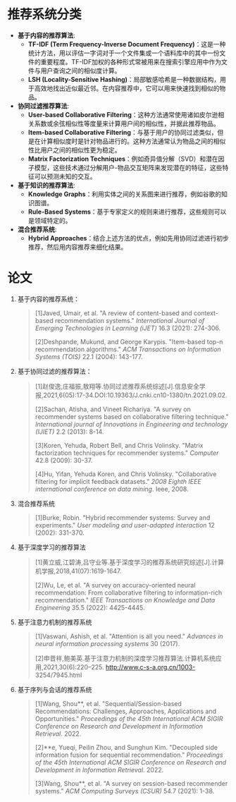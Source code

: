 # 推荐系统分类

- **基于内容的推荐算法**:
    - **TF-IDF (Term Frequency-Inverse Document Frequency)**：这是一种统计方法，用以评估一字词对于一个文件集或一个语料库中的其中一份文件的重要程度。TF-IDF加权的各种形式常被用来在搜索引擎应用中作为文件与用户查询之间的相似度计算。
    - **LSH (Locality-Sensitive Hashing)**：局部敏感哈希是一种数据结构，用于高效地找出近似最近邻。在内容推荐中，它可以用来快速找到相似的物品。
- **协同过滤推荐算法**:
    - **User-based Collaborative Filtering**：这种方法通常使用诸如皮尔逊相关系数或余弦相似性等度量来计算用户间的相似性，并据此推荐物品。
    - **Item-based Collaborative Filtering**：与基于用户的协同过滤类似，但是在计算相似度时是针对物品进行的。这种方法通常认为物品之间的相似性比用户之间的相似性更为稳定。
    - **Matrix Factorization Techniques**：例如奇异值分解（SVD）和潜在因子模型，这些技术通过分解用户-物品交互矩阵来发现潜在的特征，这些特征可以预测未知的交互。
- **基于知识的推荐算法**:
    - **Knowledge Graphs**：利用实体之间的关系图来进行推荐，例如谷歌的知识图谱。
    - **Rule-Based Systems**：基于专家定义的规则来进行推荐，这些规则可以是领域特定的。
- **混合推荐系统**:
    - **Hybrid Approaches**：结合上述方法的优点，例如先用协同过滤进行初步推荐，然后用内容推荐来细化结果。

# 论文

1. 基于内容的推荐系统：

    > [1]Javed, Umair, et al. "A review of content-based and context-based recommendation systems." *International Journal of Emerging Technologies in Learning (iJET)* 16.3 (2021): 274-306.
    >
    > [2]Deshpande, Mukund, and George Karypis. "Item-based top-n recommendation algorithms." *ACM Transactions on Information Systems (TOIS)* 22.1 (2004): 143-177.

2. 基于协同过滤的推荐算法：

    > [1]赵俊逸,庄福振,敖翔等.协同过滤推荐系统综述[J].信息安全学报,2021,6(05):17-34.DOI:10.19363/J.cnki.cn10-1380/tn.2021.09.02.
    >
    > [2]Sachan, Atisha, and Vineet Richariya. "A survey on recommender systems based on collaborative filtering technique." *International journal of Innovations in Engineering and technology (IJIET)* 2.2 (2013): 8-14.
    >
    > [3]Koren, Yehuda, Robert Bell, and Chris Volinsky. "Matrix factorization techniques for recommender systems." *Computer* 42.8 (2009): 30-37.
    >
    > [4]Hu, Yifan, Yehuda Koren, and Chris Volinsky. "Collaborative filtering for implicit feedback datasets." *2008 Eighth IEEE international conference on data mining*. Ieee, 2008.

2. 混合推荐系统

    > [1]Burke, Robin. "Hybrid recommender systems: Survey and experiments." *User modeling and user-adapted interaction* 12 (2002): 331-370.

3. 基于深度学习的推荐算法

    > [1]黄立威,江碧涛,吕守业等.基于深度学习的推荐系统研究综述[J].计算机学报,2018,41(07):1619-1647.
    >
    > [2]Wu, Le, et al. "A survey on accuracy-oriented neural recommendation: From collaborative filtering to information-rich recommendation." *IEEE Transactions on Knowledge and Data Engineering* 35.5 (2022): 4425-4445.

4. 基于注意力机制的推荐系统

    > [1]Vaswani, Ashish, et al. "Attention is all you need." *Advances in neural information processing systems* 30 (2017).
    >
    > [2]申晋祥,鲍美英.基于注意力机制的深度学习推荐算法.计算机系统应用,2021,30(6):220–225. http://www.c-s-a.org.cn/1003- 3254/7945.html

5. 基于序列与会话的推荐系统

    > [1]Wang, Shou**, et al. "Sequential/Session-based Recommendations: Challenges, Approaches, Applications and Opportunities." *Proceedings of the 45th International ACM SIGIR Conference on Research and Development in Information Retrieval*. 2022.
    >
    > [2]**e, Yueqi, Peilin Zhou, and Sunghun Kim. "Decoupled side information fusion for sequential recommendation." *Proceedings of the 45th International ACM SIGIR Conference on Research and Development in Information Retrieval*. 2022.
    >
    > [3]Wang, Shou**, et al. "A survey on session-based recommender systems." *ACM Computing Surveys (CSUR)* 54.7 (2021): 1-38.